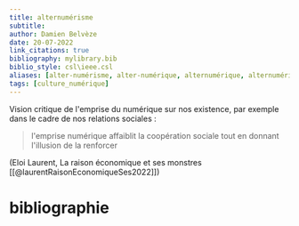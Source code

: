 ```yaml
---
title: alternumérisme
subtitle:
author: Damien Belvèze
date: 20-07-2022
link_citations: true
bibliography: mylibrary.bib
biblio_style: csl\ieee.csl
aliases: [alter-numérisme, alter-numérique, alternumérique, alternumériques]
tags: [culture_numérique]
---
```


Vision critique de l'emprise du numérique sur nos existence, par exemple dans le cadre de nos relations sociales : 

> l'emprise numérique affaiblit la coopération sociale tout en donnant l'illusion de la renforcer

(Eloi Laurent, La raison économique et ses monstres [[@laurentRaisonEconomiqueSes2022]])





# bibliographie

